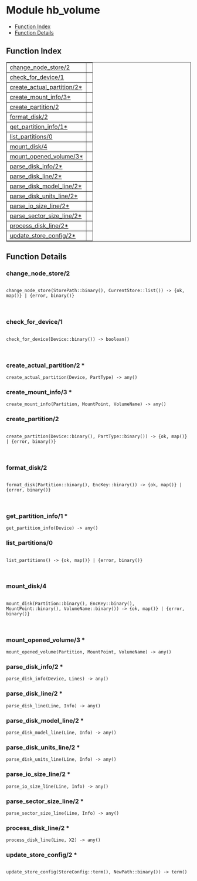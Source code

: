 

# Module hb_volume #
* [Function Index](#index)
* [Function Details](#functions)

<a name="index"></a>

## Function Index ##


<table width="100%" border="1" cellspacing="0" cellpadding="2" summary="function index"><tr><td valign="top"><a href="#change_node_store-2">change_node_store/2</a></td><td></td></tr><tr><td valign="top"><a href="#check_for_device-1">check_for_device/1</a></td><td></td></tr><tr><td valign="top"><a href="#create_actual_partition-2">create_actual_partition/2*</a></td><td></td></tr><tr><td valign="top"><a href="#create_mount_info-3">create_mount_info/3*</a></td><td></td></tr><tr><td valign="top"><a href="#create_partition-2">create_partition/2</a></td><td></td></tr><tr><td valign="top"><a href="#format_disk-2">format_disk/2</a></td><td></td></tr><tr><td valign="top"><a href="#get_partition_info-1">get_partition_info/1*</a></td><td></td></tr><tr><td valign="top"><a href="#list_partitions-0">list_partitions/0</a></td><td></td></tr><tr><td valign="top"><a href="#mount_disk-4">mount_disk/4</a></td><td></td></tr><tr><td valign="top"><a href="#mount_opened_volume-3">mount_opened_volume/3*</a></td><td></td></tr><tr><td valign="top"><a href="#parse_disk_info-2">parse_disk_info/2*</a></td><td></td></tr><tr><td valign="top"><a href="#parse_disk_line-2">parse_disk_line/2*</a></td><td></td></tr><tr><td valign="top"><a href="#parse_disk_model_line-2">parse_disk_model_line/2*</a></td><td></td></tr><tr><td valign="top"><a href="#parse_disk_units_line-2">parse_disk_units_line/2*</a></td><td></td></tr><tr><td valign="top"><a href="#parse_io_size_line-2">parse_io_size_line/2*</a></td><td></td></tr><tr><td valign="top"><a href="#parse_sector_size_line-2">parse_sector_size_line/2*</a></td><td></td></tr><tr><td valign="top"><a href="#process_disk_line-2">process_disk_line/2*</a></td><td></td></tr><tr><td valign="top"><a href="#update_store_config-2">update_store_config/2*</a></td><td></td></tr></table>


<a name="functions"></a>

## Function Details ##

<a name="change_node_store-2"></a>

### change_node_store/2 ###

<pre><code>
change_node_store(StorePath::binary(), CurrentStore::list()) -&gt; {ok, map()} | {error, binary()}
</code></pre>
<br />

<a name="check_for_device-1"></a>

### check_for_device/1 ###

<pre><code>
check_for_device(Device::binary()) -&gt; boolean()
</code></pre>
<br />

<a name="create_actual_partition-2"></a>

### create_actual_partition/2 * ###

`create_actual_partition(Device, PartType) -> any()`

<a name="create_mount_info-3"></a>

### create_mount_info/3 * ###

`create_mount_info(Partition, MountPoint, VolumeName) -> any()`

<a name="create_partition-2"></a>

### create_partition/2 ###

<pre><code>
create_partition(Device::binary(), PartType::binary()) -&gt; {ok, map()} | {error, binary()}
</code></pre>
<br />

<a name="format_disk-2"></a>

### format_disk/2 ###

<pre><code>
format_disk(Partition::binary(), EncKey::binary()) -&gt; {ok, map()} | {error, binary()}
</code></pre>
<br />

<a name="get_partition_info-1"></a>

### get_partition_info/1 * ###

`get_partition_info(Device) -> any()`

<a name="list_partitions-0"></a>

### list_partitions/0 ###

<pre><code>
list_partitions() -&gt; {ok, map()} | {error, binary()}
</code></pre>
<br />

<a name="mount_disk-4"></a>

### mount_disk/4 ###

<pre><code>
mount_disk(Partition::binary(), EncKey::binary(), MountPoint::binary(), VolumeName::binary()) -&gt; {ok, map()} | {error, binary()}
</code></pre>
<br />

<a name="mount_opened_volume-3"></a>

### mount_opened_volume/3 * ###

`mount_opened_volume(Partition, MountPoint, VolumeName) -> any()`

<a name="parse_disk_info-2"></a>

### parse_disk_info/2 * ###

`parse_disk_info(Device, Lines) -> any()`

<a name="parse_disk_line-2"></a>

### parse_disk_line/2 * ###

`parse_disk_line(Line, Info) -> any()`

<a name="parse_disk_model_line-2"></a>

### parse_disk_model_line/2 * ###

`parse_disk_model_line(Line, Info) -> any()`

<a name="parse_disk_units_line-2"></a>

### parse_disk_units_line/2 * ###

`parse_disk_units_line(Line, Info) -> any()`

<a name="parse_io_size_line-2"></a>

### parse_io_size_line/2 * ###

`parse_io_size_line(Line, Info) -> any()`

<a name="parse_sector_size_line-2"></a>

### parse_sector_size_line/2 * ###

`parse_sector_size_line(Line, Info) -> any()`

<a name="process_disk_line-2"></a>

### process_disk_line/2 * ###

`process_disk_line(Line, X2) -> any()`

<a name="update_store_config-2"></a>

### update_store_config/2 * ###

<pre><code>
update_store_config(StoreConfig::term(), NewPath::binary()) -&gt; term()
</code></pre>
<br />

